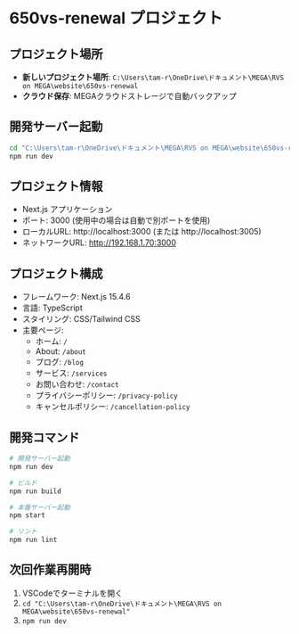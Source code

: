 # 650vs-renewal プロジェクト

## プロジェクト場所
- **新しいプロジェクト場所**: `C:\Users\tam-r\OneDrive\ドキュメント\MEGA\RVS on MEGA\website\650vs-renewal`
- **クラウド保存**: MEGAクラウドストレージで自動バックアップ

## 開発サーバー起動
```bash
cd "C:\Users\tam-r\OneDrive\ドキュメント\MEGA\RVS on MEGA\website\650vs-renewal"
npm run dev
```

## プロジェクト情報
- Next.js アプリケーション
- ポート: 3000 (使用中の場合は自動で別ポートを使用)
- ローカルURL: http://localhost:3000 (または http://localhost:3005)
- ネットワークURL: http://192.168.1.70:3000

## プロジェクト構成
- フレームワーク: Next.js 15.4.6
- 言語: TypeScript
- スタイリング: CSS/Tailwind CSS
- 主要ページ:
  - ホーム: `/`
  - About: `/about`
  - ブログ: `/blog`
  - サービス: `/services`
  - お問い合わせ: `/contact`
  - プライバシーポリシー: `/privacy-policy`
  - キャンセルポリシー: `/cancellation-policy`

## 開発コマンド
```bash
# 開発サーバー起動
npm run dev

# ビルド
npm run build

# 本番サーバー起動
npm start

# リント
npm run lint
```

## 次回作業再開時
1. VSCodeでターミナルを開く
2. `cd "C:\Users\tam-r\OneDrive\ドキュメント\MEGA\RVS on MEGA\website\650vs-renewal"`
3. `npm run dev`